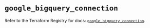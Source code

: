 # `google_bigquery_connection`

Refer to the Terraform Registry for docs: [`google_bigquery_connection`](https://registry.terraform.io/providers/hashicorp/google/6.18.1/docs/resources/bigquery_connection).

